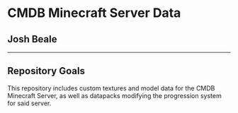 # CMDB Minecraft Server Data
## Josh Beale
***
## Repository Goals
This repository includes custom textures and model data for the CMDB Minecraft Server, as well as datapacks modifying the progression system for said server.
